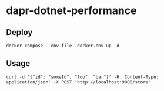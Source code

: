 # dapr-dotnet-performance

## Deploy
```shell
docker compose --env-file .docker.env up -d
```

## Usage
```shell
curl -d '{"id": "someId", "foo": "bar"}' -H 'Content-Type: application/json' -X POST 'http://localhost:9000/store'
```

